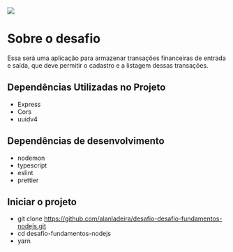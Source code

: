 <img src="https://camo.githubusercontent.com/d25397e9df01fe7882dcc1cbc96bdf052ffd7d0c/68747470733a2f2f73746f726167652e676f6f676c65617069732e636f6d2f676f6c64656e2d77696e642f626f6f7463616d702d676f737461636b2f6865616465722d6465736166696f732e706e67" />

# Sobre o desafio
Essa será uma aplicação para armazenar transações financeiras de entrada e saída, que deve permitir o cadastro e a listagem dessas transações.

## Dependências Utilizadas no Projeto
- Express
- Cors
- uuidv4

## Dependências de desenvolvimento
- nodemon
- typescript
- eslint
- prettier

## Iniciar o projeto
- git clone https://github.com/alanladeira/desafio-desafio-fundamentos-nodejs.git
- cd desafio-fundamentos-nodejs
- yarn

